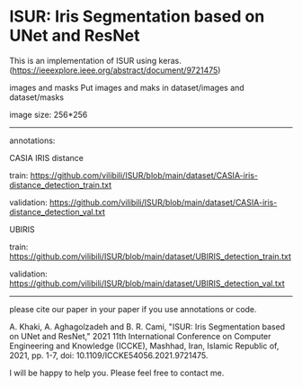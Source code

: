 # ISUR: Iris Segmentation based on UNet and ResNet

This is an implementation of ISUR using keras.
(https://ieeexplore.ieee.org/abstract/document/9721475)

images and masks
Put images and maks in dataset/images and dataset/masks

image size: 256*256

-------------------------------------------------------------------------------------------------------------------------------------

annotations:

CASIA IRIS distance

train: https://github.com/vilibili/ISUR/blob/main/dataset/CASIA-iris-distance_detection_train.txt

validation: https://github.com/vilibili/ISUR/blob/main/dataset/CASIA-iris-distance_detection_val.txt

UBIRIS 

train: https://github.com/vilibili/ISUR/blob/main/dataset/UBIRIS_detection_train.txt

validation: https://github.com/vilibili/ISUR/blob/main/dataset/UBIRIS_detection_val.txt

-------------------------------------------------------------------------------------------------------------------------------------

please cite our paper in your paper if you use annotations or code.

A. Khaki, A. Aghagolzadeh and B. R. Cami, "ISUR: Iris Segmentation based on UNet and ResNet," 2021 11th International Conference on Computer Engineering and Knowledge (ICCKE), Mashhad, Iran, Islamic Republic of, 2021, pp. 1-7, doi: 10.1109/ICCKE54056.2021.9721475.

I will be happy to help you. Please feel free to contact me.
